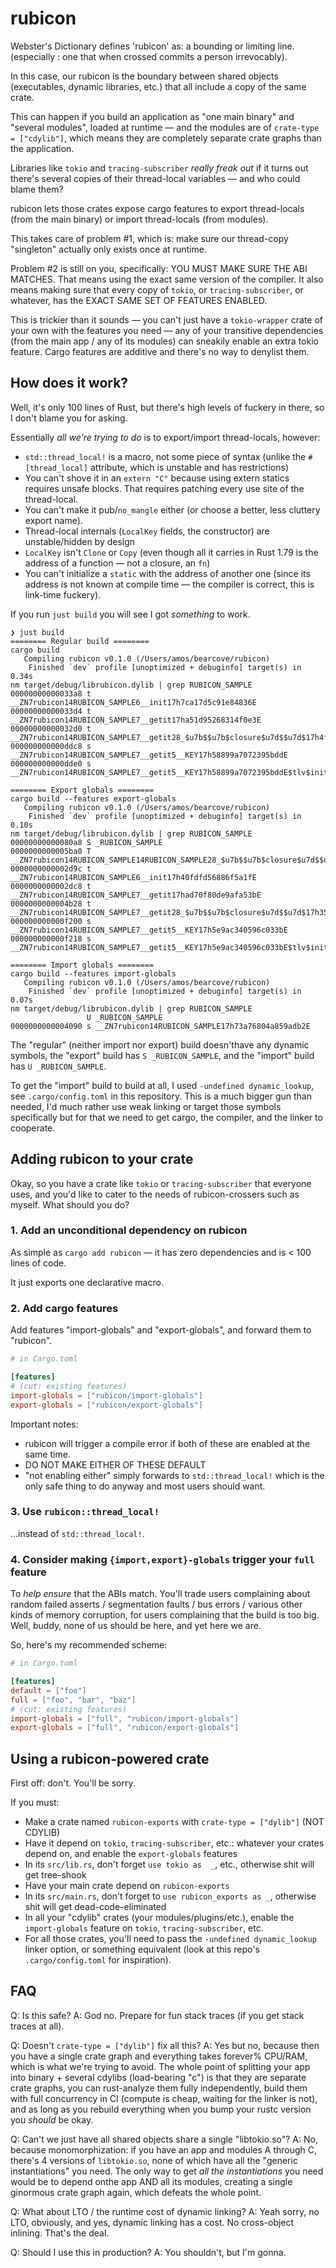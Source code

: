# rubicon

Webster's Dictionary defines 'rubicon' as: a bounding or limiting line.
(especially : one that when crossed commits a person irrevocably).

In this case, our rubicon is the boundary between shared objects
(executables, dynamic libraries, etc.) that all include a copy of the same crate.

This can happen if you build an application as "one main binary" and "several modules",
loaded at runtime — and the modules are of `crate-type = ["cdylib"]`, which means
they are completely separate crate graphs than the application.

Libraries like `tokio` and `tracing-subscriber` _really freak out_ if it
turns out there's several copies of their thread-local variables — and who could blame them?

rubicon lets those crates expose cargo features to export thread-locals (from the main binary)
or import thread-locals (from modules).

This takes care of problem #1, which is: make sure our thread-copy "singleton" actually only
exists once at runtime.

Problem #2 is still on you, specifically: YOU MUST MAKE SURE THE ABI MATCHES. That means using
the exact same version of the compiler. It also means making sure that every copy of `tokio`,
or `tracing-subscriber`, or whatever, has the EXACT SAME SET OF FEATURES ENABLED.

This is trickier than it sounds — you can't just have a `tokio-wrapper` crate of your own with
the features you need — any of your transitive dependencies (from the main app / any of its modules)
can sneakily enable an extra tokio feature. Cargo features are additive and there's no way to
denylist them.

## How does it work?

Well, it's only 100 lines of Rust, but there's high levels of
fuckery in there, so I don't blame you for asking.

Essentially _all we're trying to do_ is to export/import thread-locals,
however:

  * `std::thread_local!` is a macro, not some piece of syntax (unlike the
    `#[thread_local]` attribute, which is unstable and has restrictions)
  * You can't shove it in an `extern "C"` because using extern statics
    requires unsafe blocks. That requires patching every use site of the
    thread-local.
  * You can't make it pub/`no_mangle` either (or choose a better, less cluttery
    export name).
  * Thread-local internals (`LocalKey` fields, the constructor) are
    unstable/hidden by design
  * `LocalKey` isn't `Clone` or `Copy` (even though all it carries in Rust 1.79
    is the address of a function — not a closure, an `fn`)
  * You can't initialize a `static` with the address of another one (since
    its address is not known at compile time — the compiler is correct, this is
    link-time fuckery).

If you run `just build` you will see I got _something_ to work.

```shell
❯ just build
======== Regular build ========
cargo build
   Compiling rubicon v0.1.0 (/Users/amos/bearcove/rubicon)
    Finished `dev` profile [unoptimized + debuginfo] target(s) in 0.34s
nm target/debug/librubicon.dylib | grep RUBICON_SAMPLE
00000000000033a8 t __ZN7rubicon14RUBICON_SAMPLE6__init17h7ca17d5c91e84836E
00000000000033d4 t __ZN7rubicon14RUBICON_SAMPLE7__getit17ha51d95268314f0e3E
00000000000032d0 t __ZN7rubicon14RUBICON_SAMPLE7__getit28_$u7b$$u7b$closure$u7d$$u7d$17h4fbd075560ca6b68E
000000000000ddc8 s __ZN7rubicon14RUBICON_SAMPLE7__getit5__KEY17h58899a7072395bddE
000000000000dde0 s __ZN7rubicon14RUBICON_SAMPLE7__getit5__KEY17h58899a7072395bddE$tlv$init

======== Export globals ========
cargo build --features export-globals
   Compiling rubicon v0.1.0 (/Users/amos/bearcove/rubicon)
    Finished `dev` profile [unoptimized + debuginfo] target(s) in 0.10s
nm target/debug/librubicon.dylib | grep RUBICON_SAMPLE
00000000000080a8 S _RUBICON_SAMPLE
0000000000005ba0 T __ZN7rubicon14RUBICON_SAMPLE14RUBICON_SAMPLE28_$u7b$$u7b$closure$u7d$$u7d$17h8210afea3b744e51E
0000000000002d9c t __ZN7rubicon14RUBICON_SAMPLE6__init17h40fdfd56886f5a1fE
0000000000002dc8 t __ZN7rubicon14RUBICON_SAMPLE7__getit17had70f80de9afa53bE
0000000000004b28 t __ZN7rubicon14RUBICON_SAMPLE7__getit28_$u7b$$u7b$closure$u7d$$u7d$17h3527ed6c8c4bd29fE
000000000000f200 s __ZN7rubicon14RUBICON_SAMPLE7__getit5__KEY17h5e9ac340596c033bE
000000000000f218 s __ZN7rubicon14RUBICON_SAMPLE7__getit5__KEY17h5e9ac340596c033bE$tlv$init

======== Import globals ========
cargo build --features import-globals
   Compiling rubicon v0.1.0 (/Users/amos/bearcove/rubicon)
    Finished `dev` profile [unoptimized + debuginfo] target(s) in 0.07s
nm target/debug/librubicon.dylib | grep RUBICON_SAMPLE
                 U _RUBICON_SAMPLE
0000000000004090 s __ZN7rubicon14RUBICON_SAMPLE17h73a76804a859adb2E
```

The "regular" (neither import nor export) build doesn'thave any dynamic symbols,
the "export" build has `S _RUBICON_SAMPLE`, and the "import" build has `U _RUBICON_SAMPLE`.

To get the "import" build to build at all, I used `-undefined dynamic_lookup`,
see `.cargo/config.toml` in this repository. This is a much bigger gun than
needed, I'd much rather use weak linking or target those symbols specifically
but for that we need to get cargo, the compiler, and the linker to cooperate.

## Adding rubicon to your crate

Okay, so you have a crate like `tokio` or `tracing-subscriber` that everyone uses, and you'd like
to cater to the needs of rubicon-crossers such as myself. What should you do?

### 1. Add an unconditional dependency on rubicon

As simple as `cargo add rubicon` — it has zero dependencies and is < 100 lines of code.

It just exports one declarative macro.

### 2. Add cargo features

Add features "import-globals" and "export-globals", and forward them to "rubicon".

```toml
# in Cargo.toml

[features]
# (cut: existing features)
import-globals = ["rubicon/import-globals"]
export-globals = ["rubicon/export-globals"]
```

Important notes:

  * rubicon will trigger a compile error if both of these are enabled at the same time.
  * DO NOT MAKE EITHER OF THESE DEFAULT
  * "not enabling either" simply forwards to `std::thread_local!` which is the only
    safe thing to do anyway and most users should want.

### 3. Use `rubicon::thread_local!`

...instead of `std::thread_local!`.

### 4. Consider making `{import,export}-globals` trigger your `full` feature

To _help ensure_ that the ABIs match. You'll trade users complaining about random
failed asserts / segmentation faults / bus errors / various other kinds of memory corruption,
for users complaining that the build is too big. Well, buddy, none of us should be
here, and yet here we are.

So, here's my recommended scheme:

```toml
# in Cargo.toml

[features]
default = ["foo"]
full = ["foo", "bar", "baz"]
# (cut: existing features)
import-globals = ["full", "rubicon/import-globals"]
export-globals = ["full", "rubicon/export-globals"]
```

## Using a rubicon-powered crate

First off: don't. You'll be sorry.

If you must:

  * Make a crate named `rubicon-exports` with `crate-type = ["dylib"]` (NOT CDYLIB)
  * Have it depend on `tokio`, `tracing-subscriber`, etc.: whatever your crates depend on, and enable the `export-globals` features
  * In its `src/lib.rs`, don't forget `use tokio as  _`, etc., otherwise
  shit will get tree-shook
  * Have your main crate depend on `rubicon-exports`
  * In its `src/main.rs`, don't forget to `use rubicon_exports as _`, otherwise
  shit will get dead-code-eliminated
  * In all your "cdylib" crates (your modules/plugins/etc.), enable the `import-globals` feature on `tokio`, `tracing-subscriber`, etc.
  * For all those crates, you'll need to pass the `-undefined dynamic_lookup`
    linker option, or something equivalent (look at this repo's `.cargo/config.toml` for inspiration).

## FAQ

Q: Is this safe?
A: God no. Prepare for fun stack traces (if you get stack traces at all).

Q: Doesn't `crate-type = ["dylib"]` fix all this?
A: Yes but no, because then you have a single crate graph and everything takes forever% CPU/RAM, which is what we're trying to avoid. The whole point of splitting your app into binary + several cdylibs (load-bearing "c") is that they are separate crate graphs, you can rust-analyze them fully independently, build them with full concurrency in CI (compute is cheap, waiting for the linker is not), and as long as you rebuild everything when you bump your rustc version you _should_ be okay.

Q: Can't we just have all shared objects share a single "libtokio.so"?
A: No, because monomorphization: if you have an app and modules A through C, there's 4 versions of `libtokio.so`, none of which have all the "generic instantiations" you need. The only way to get _all the instantiations_ you need would be to depend onthe app AND all its modules, creating a single ginormous crate graph again, which defeats
the whole point.

Q: What about LTO / the runtime cost of dynamic linking?
A: Yeah sorry, no LTO, obviously, and yes, dynamic linking has a cost. No
cross-object inlining. That's the deal.

Q: Should I use this in production?
A: You shouldn't, but I'm gonna.
